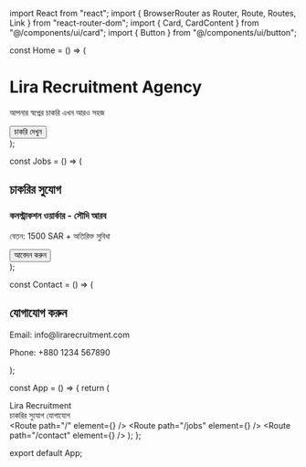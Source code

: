 import React from "react";
import { BrowserRouter as Router, Route, Routes, Link } from "react-router-dom";
import { Card, CardContent } from "@/components/ui/card";
import { Button } from "@/components/ui/button";

const Home = () => (
  <div className="p-6 text-center">
    <h1 className="text-3xl font-bold">Lira Recruitment Agency</h1>
    <p className="mt-2 text-gray-600">আপনার স্বপ্নের চাকরি এখন আরও সহজ</p>
    <Link to="/jobs">
      <Button className="mt-4">চাকরি দেখুন</Button>
    </Link>
  </div>
);

const Jobs = () => (
  <div className="p-6">
    <h2 className="text-2xl font-bold">চাকরির সুযোগ</h2>
    <Card className="mt-4">
      <CardContent>
        <h3 className="text-xl font-semibold">কনস্ট্রাকশন ওয়ার্কার - সৌদি আরব</h3>
        <p>বেতন: 1500 SAR + অতিরিক্ত সুবিধা</p>
        <Button className="mt-2">আবেদন করুন</Button>
      </CardContent>
    </Card>
  </div>
);

const Contact = () => (
  <div className="p-6">
    <h2 className="text-2xl font-bold">যোগাযোগ করুন</h2>
    <p>Email: info@lirarecruitment.com</p>
    <p>Phone: +880 1234 567890</p>
  </div>
);

const App = () => {
  return (
    <Router>
      <nav className="p-4 bg-blue-600 text-white flex justify-between">
        <Link to="/" className="font-bold">Lira Recruitment</Link>
        <div>
          <Link to="/jobs" className="mr-4">চাকরির সুযোগ</Link>
          <Link to="/contact">যোগাযোগ</Link>
        </div>
      </nav>
      <Routes>
        <Route path="/" element={<Home />} />
        <Route path="/jobs" element={<Jobs />} />
        <Route path="/contact" element={<Contact />} />
      </Routes>
    </Router>
  );
};

export default App;
